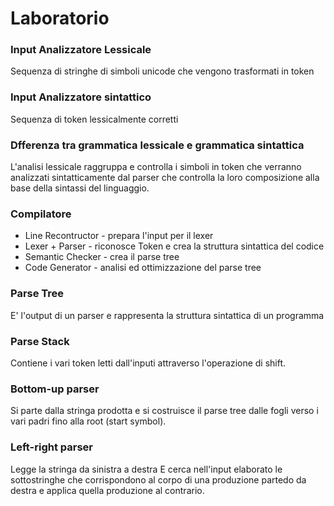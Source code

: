 # Laboratorio

### Input Analizzatore Lessicale
Sequenza di stringhe di simboli unicode che vengono trasformati in token

### Input Analizzatore sintattico
Sequenza di token lessicalmente corretti

### Dfferenza tra grammatica lessicale e grammatica sintattica
L'analisi lessicale raggruppa e controlla i simboli in token che verranno analizzati sintatticamente dal parser che controlla la loro composizione alla base della sintassi del linguaggio.

### Compilatore

* Line Recontructor - prepara l'input per il lexer
* Lexer + Parser - riconosce Token e crea la struttura sintattica del codice
* Semantic Checker - crea il parse tree
* Code Generator - analisi ed ottimizzazione del parse tree

### Parse Tree
E' l'output di un parser e rappresenta la struttura sintattica di un programma

### Parse Stack
Contiene i vari token letti dall'inputi attraverso l'operazione di shift.

### Bottom-up parser
Si parte dalla stringa prodotta e si costruisce il parse tree dalle fogli verso i vari padri fino alla root (start symbol).

### Left-right parser
Legge la stringa da sinistra a destra
E cerca nell'input elaborato le sottostringhe che corrispondono al corpo di una produzione partedo da destra e applica quella produzione al contrario.


